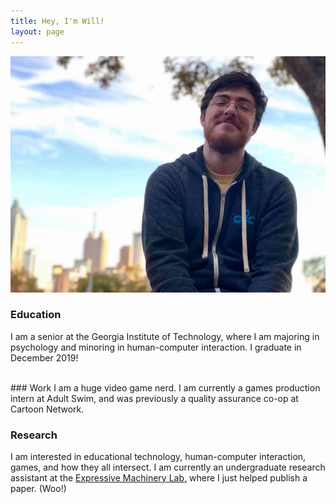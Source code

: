 ```yaml
---
title: Hey, I'm Will!
layout: page
---
```


<img src="/images/me.jpg" class="post-image"/>

### Education
I am a senior at the Georgia Institute of Technology, where I am majoring in psychology and minoring in human-computer interaction. I graduate in December 2019!

<br/>
### Work
I am a huge video game nerd. I am currently a games production intern at Adult Swim, and was previously a quality assurance co-op at Cartoon Network.

### Research
I am interested in educational technology, human-computer interaction, games, and how they all intersect. I am currently an undergraduate research assistant at the [Expressive Machinery Lab,](https://expressivemachinery.gatech.edu/) where I just helped publish a paper. (Woo!)